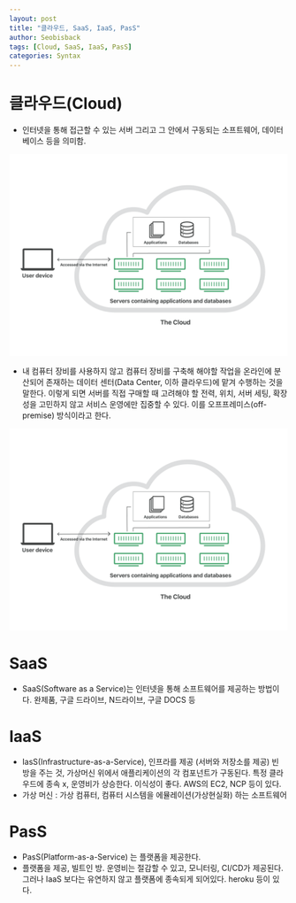 ```yaml
---
layout: post
title: "클라우드, SaaS, IaaS, PasS"
author: Seobisback
tags: [Cloud, SaaS, IaaS, PasS]
categories: Syntax
---
```


# 클라우드(Cloud)

- 인터넷을 통해 접근할 수 있는 서버 그리고 그 안에서 구동되는 소프트웨어, 데이터베이스 등을 의미함.

![cloud_01](/assets/images/posts/2023-04-13-Cloud-SaaS-IaaS-PaaS/cloud01.png)

- 내 컴퓨터 장비를 사용하지 않고 컴퓨터 장비를 구축해 해야할 작업을 온라인에 분산되어 존재하는 데이터 센터(Data Center, 이하 클라우드)에 맡겨 수행하는 것을 말한다. 이렇게 되면 서버를 직접 구매할 때 고려해야 할 전력, 위치, 서버 세팅, 확장성을 고민하지 않고 서비스 운영에만 집중할 수 있다. 이를 오프프레미스(off-premise) 방식이라고 한다.

![cloud_02](/assets/images/posts/2023-04-13-Cloud-SaaS-IaaS-PaaS/cloud01.png)

# SaaS

- SaaS(Software as a Service)는 인터넷을 통해 소프트웨어를 제공하는 방법이다. 완제품, 구글 드라이브, N드라이브, 구글 DOCS 등

# IaaS

- IasS(Infrastructure-as-a-Service), 인프라를 제공 (서버와 저장소를 제공) 빈 방을 주는 것, 가상머신 위에서 애플리케이션의 각 컴포넌트가 구동된다. 특정 클라우드에 종속 x, 운영비가 상승한다. 이식성이 좋다. AWS의 EC2, NCP 등이 있다.
- 가상 머신 : 가상 컴퓨터, 컴퓨터 시스템을 에뮬레이션(가상현실화) 하는 소프트웨어

# PasS

- PasS(Platform-as-a-Service) 는 플랫폼을 제공한다.
- 플랫폼을 제공, 빌트인 방. 운영비는 절감할 수 있고, 모니터링, CI/CD가 제공된다. 그러나 IaaS 보다는 유연하지 않고 플랫폼에 종속되게 되어있다. heroku 등이 있다.